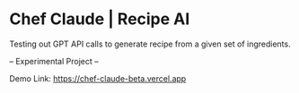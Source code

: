 # Chef Claude | Recipe AI

Testing out GPT API calls to generate recipe from a given set of ingredients.

– Experimental Project –

Demo Link: https://chef-claude-beta.vercel.app

